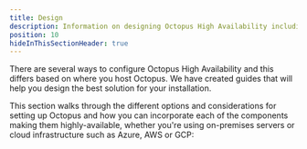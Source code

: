 ```yaml
---
title: Design
description: Information on designing Octopus High Availability including different options and considerations whether its using on-premises servers or cloud infrastructure.
position: 10
hideInThisSectionHeader: true
---
```


There are several ways to configure Octopus High Availability and this differs based on where you host Octopus. We have created guides that will help you design the best solution for your installation. 

This section walks through the different options and considerations for setting up Octopus and how you can incorporate each of the components making them highly-available, whether you're using on-premises servers or cloud infrastructure such as Azure, AWS or GCP: